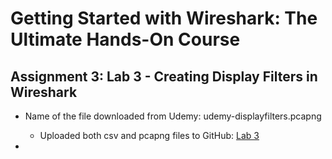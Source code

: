 # Getting Started with Wireshark: The Ultimate Hands-On Course

## Assignment 3: Lab 3 - Creating Display Filters in Wireshark

- Name of the file downloaded from Udemy: udemy-displayfilters.pcapng
  - Uploaded both csv and pcapng files to GitHub: [Lab 3](https://github.com/jefftsui1/Cybersecurity-Home-Labs/tree/main/Guided-Labs/Ethical%20Hacking/Wireshark/Course%201%3A%20Lab/Downloadable%20Lab%20Files/Lab%203)
 
- 
